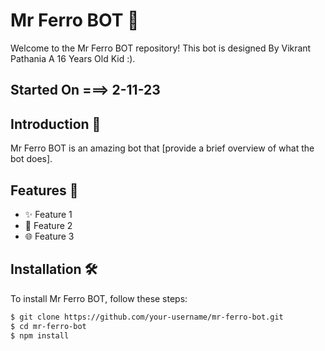 # Mr Ferro BOT 🤖

Welcome to the Mr Ferro BOT repository! This bot is designed By Vikrant Pathania A 16 Years Old Kid :).
## Started On ===> 2-11-23

## Introduction 🎉

Mr Ferro BOT is an amazing bot that [provide a brief overview of what the bot does].

## Features 🌈

- ✨ Feature 1
- 🚀 Feature 2
- 🌐 Feature 3

## Installation 🛠️

To install Mr Ferro BOT, follow these steps:

```bash
$ git clone https://github.com/your-username/mr-ferro-bot.git
$ cd mr-ferro-bot
$ npm install
